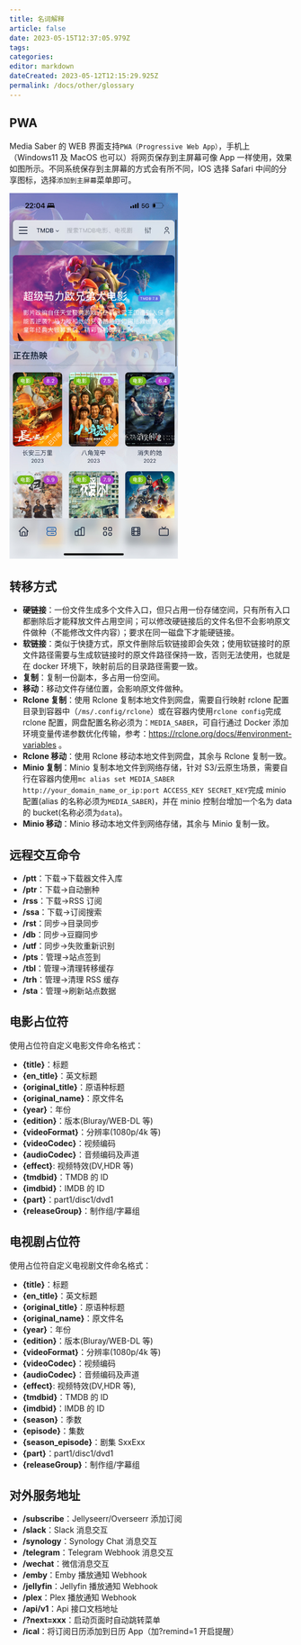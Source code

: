 ```yaml
---
title: 名词解释
article: false
date: 2023-05-15T12:37:05.979Z
tags:
categories: 
editor: markdown
dateCreated: 2023-05-12T12:15:29.925Z
permalink: /docs/other/glossary
---
```


## PWA

Media Saber 的 WEB 界面支持`PWA（Progressive Web App）`，手机上（Windows11 及 MacOS 也可以）将网页保存到主屏幕可像 App 一样使用，效果如图所示。不同系统保存到主屏幕的方式会有所不同，IOS 选择 Safari 中间的分享图标，选择`添加到主屏幕`菜单即可。

<img src="./images/pwa.jpg" alt="drawing" width="300"/>


## 转移方式

- **硬链接**：一份文件生成多个文件入口，但只占用一份存储空间，只有所有入口都删除后才能释放文件占用空间；可以修改硬链接后的文件名但不会影响原文件做种（不能修改文件内容）；要求在同一磁盘下才能硬链接。
- **软链接**：类似于快捷方式，原文件删除后软链接即会失效；使用软链接时的原文件路径需要与生成软链接时的原文件路径保持一致，否则无法使用，也就是在 docker 环境下，映射前后的目录路径需要一致。
- **复制**：复制一份副本，多占用一份空间。
- **移动**：移动文件存储位置，会影响原文件做种。
- **Rclone 复制**：使用 Rclone 复制本地文件到网盘，需要自行映射 rclone 配置目录到容器中（`/ms/.config/rclone`）或在容器内使用`rclone config`完成 rclone 配置，网盘配置名称必须为：`MEDIA_SABER`，可自行通过 Docker 添加环境变量传递参数优化传输，参考：https://rclone.org/docs/#environment-variables 。
- **Rclone 移动**：使用 Rclone 移动本地文件到网盘，其余与 Rclone 复制一致。
- **Minio 复制**：Minio 复制本地文件到网络存储，针对 S3/云原生场景，需要自行在容器内使用`mc alias set MEDIA_SABER http://your_domain_name_or_ip:port ACCESS_KEY SECRET_KEY`完成 minio 配置(alias 的名称必须为`MEDIA_SABER`)，并在 minio 控制台增加一个名为 data 的 bucket(名称必须为`data`)。
- **Minio 移动**：Minio 移动本地文件到网络存储，其余与 Minio 复制一致。

## 远程交互命令

- **/ptt**：下载->下载器文件入库
- **/ptr**：下载->自动删种
- **/rss**：下载->RSS 订阅
- **/ssa**：下载->订阅搜索
- **/rst**：同步->目录同步
- **/db**：同步->豆瓣同步
- **/utf**：同步->失败重新识别
- **/pts**：管理->站点签到
- **/tbl**：管理->清理转移缓存
- **/trh**：管理->清理 RSS 缓存
- **/sta**：管理->刷新站点数据

## 电影占位符

使用占位符自定义电影文件命名格式：

- **{title}**：标题
- **{en_title}**：英文标题
- **{original_title}**：原语种标题
- **{original_name}**：原文件名
- **{year}**：年份
- **{edition}**：版本(Bluray/WEB-DL 等)
- **{videoFormat}**：分辨率(1080p/4k 等)
- **{videoCodec}**：视频编码
- **{audioCodec}**：音频编码及声道
- **{effect}**: 视频特效(DV,HDR 等)
- **{tmdbid}**：TMDB 的 ID
- **{imdbid}**：IMDB 的 ID
- **{part}**：part1/disc1/dvd1
- **{releaseGroup}**：制作组/字幕组

## 电视剧占位符

使用占位符自定义电视剧文件命名格式：

- **{title}**：标题
- **{en_title}**：英文标题
- **{original_title}**：原语种标题
- **{original_name}**：原文件名
- **{year}**：年份
- **{edition}**：版本(Bluray/WEB-DL 等)
- **{videoFormat}**：分辨率(1080p/4k 等)
- **{videoCodec}**：视频编码
- **{audioCodec}**：音频编码及声道
- **{effect}**: 视频特效(DV,HDR 等),
- **{tmdbid}**：TMDB 的 ID
- **{imdbid}**：IMDB 的 ID
- **{season}**：季数
- **{episode}**：集数
- **{season_episode}**：剧集 SxxExx
- **{part}**：part1/disc1/dvd1
- **{releaseGroup}**：制作组/字幕组

## 对外服务地址

- **/subscribe**：Jellyseerr/Overseerr 添加订阅
- **/slack**：Slack 消息交互
- **/synology**：Synology Chat 消息交互
- **/telegram**：Telegram Webhook 消息交互
- **/wechat**：微信消息交互
- **/emby**：Emby 播放通知 Webhook
- **/jellyfin**：Jellyfin 播放通知 Webhook
- **/plex**：Plex 播放通知 Webhook
- **/api/v1**：Api 接口文档地址
- **/?next=xxx**：启动页面时自动跳转菜单
- **/ical**：将订阅日历添加到日历 App（加?remind=1 开启提醒）
